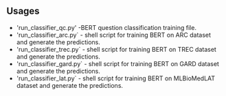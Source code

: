 ## Usages
* 'run_classifier_qc.py' -BERT question classification training file.
* 'run_classifier_arc.py` - shell script for training  BERT on ARC dataset and generate the predictions.
* 'run_classifier_trec.py` - shell script for training  BERT on TREC dataset and generate the predictions.
* 'run_classifier_gard.py` - shell script for training  BERT on GARD dataset and generate the predictions.
* 'run_classifier_lat.py` - shell script for training  BERT on MLBioMedLAT dataset and generate the predictions.


